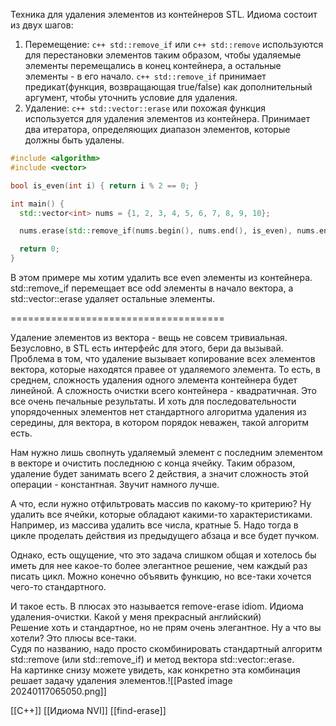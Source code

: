 Техника для удаления элементов из контейнеров STL.
Идиома состоит из двух шагов:
1. Перемещение:  ```c++ std::remove_if``` или ```c++ std::remove``` используются для перестановки элементов таким образом, чтобы удаляемые элементы перемещались в конец контейнера, а остальные элементы - в его начало. ```c++ std::remove_if``` принимает предикат(функция, возвращающая true/false) как дополнительный аргумент, чтобы уточнить условие для удаления.
2. Удаление: ```c++ std::vector::erase``` или похожая функция используется для удаления элементов из контейнера.  Принимает два итератора, определяющих диапазон элементов, которые должны быть удалены.
 ```cpp
#include <algorithm>
#include <vector>

bool is_even(int i) { return i % 2 == 0; }

int main() {
   std::vector<int> nums = {1, 2, 3, 4, 5, 6, 7, 8, 9, 10};

   nums.erase(std::remove_if(nums.begin(), nums.end(), is_even), nums.end());

   return 0;
}
```
В этом примере мы хотим удалить все even элементы из контейнера. std::remove_if перемещает все odd элементы в начало вектора, а std::vector::erase удаляет остальные элементы.

=====================================

Удаление элементов из вектора - вещь не совсем тривиальная. Безусловно, в STL есть интерфейс для этого, бери да вызывай. Проблема в том, что удаление вызывает копирование всех элементов вектора, которые находятся правее от удаляемого элемента. То есть, в среднем, сложность удаления одного элемента контейнера будет линейной. А сложность очистки всего контейнера - квадратичная. Это все очень печальные результаты. И хоть для последовательности упорядоченных элементов нет стандартного алгоритма удаления из середины, для вектора, в котором порядок неважен, такой алгоритм есть.  
  
Нам нужно лишь свопнуть удаляемый элемент с последним элементом в векторе и очистить последнюю с конца ячейку. Таким образом, удаление будет занимать всего 2 действия, а значит сложность этой операции - константная. Звучит намного лучше.  
  
А что, если нужно отфильтровать массив по какому-то критерию? Ну удалить все ячейки, которые обладают какими-то характеристиками. Например, из массива удалить все числа, кратные 5. Надо тогда в цикле проделать действия из предыдущего абзаца и все будет пучком.  
  
Однако, есть ощущение, что это задача слишком общая и хотелось бы иметь для нее какое-то более элегантное решение, чем каждый раз писать цикл. Можно конечно объявить функцию, но все-таки хочется чего-то стандартного.  
  
И такое есть. В плюсах это называется remove-erase idiom. Идиома удаления-очистки. Какой у меня прекрасный английский)  
Решение хоть и стандартное, но не прям очень элегантное. Ну а что вы хотели? Это плюсы все-таки.  
Судя по названию, надо просто скомбинировать стандартный алгоритм std::remove (или std::remove_if) и метод вектора std::vector::erase.  
На картинке снизу можете увидеть, как конкретно эта комбинация решает задачу удаления элементов.![[Pasted image 20240117065050.png]]

[[C++]] [[Идиома NVI]]  [[find-erase]] 